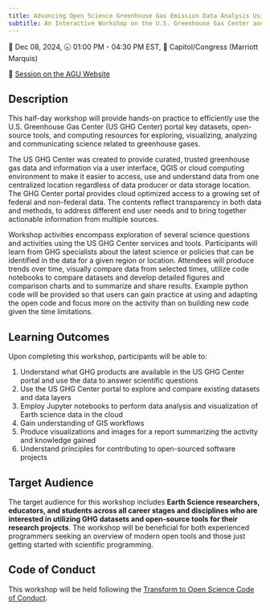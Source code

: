 ```yaml
---
title: Advancing Open Science Greenhouse Gas Emission Data Analysis Using the U.S. Greenhouse Gas Center’s Jupyter Hub
subtitle: An Interactive Workshop on the U.S. Greenhouse Gas Center and VEDA Tools for use in Earth Science Research
---
```

📅 Dec 08, 2024, 🕣 01:00 PM - 04:30 PM EST, 📍 Capitol/Congress (Marriott Marquis)

🔗 [Session on the AGU Website](https://agu.confex.com/agu/agu24/meetingapp.cgi/Session/229081)

## Description

This half-day workshop will provide hands-on practice to efficiently use the U.S. Greenhouse Gas Center (US GHG Center) portal key datasets, open-source tools, and computing resources for exploring, visualizing, analyzing and communicating science related to greenhouse gases.

The US GHG Center was created to provide curated, trusted greenhouse gas data and information via a user interface, QGIS or cloud computing environment to make it easier to access, use and understand data from one centralized location regardless of data producer or data storage location.  The GHG Center portal provides cloud optimized access to a growing set of federal and non-federal data. The contents reflect transparency in both data and methods, to address different end user needs and to bring together actionable information from multiple sources. 

Workshop activities encompass exploration of several science questions and activities using the US GHG Center services and tools. Participants will learn from GHG specialists about the latest science or policies that can be identified in the data for a given region or location. Attendees will produce trends over time, visually compare data from selected times, utilize code notebooks to compare datasets and develop detailed figures and comparison charts and to summarize and share results. Example python code will be provided so that users can gain practice at using and adapting the open code and focus more on the activity than on building new code given the time limitations.

## Learning Outcomes

Upon completing this workshop, participants will be able to:

1. Understand what GHG products are available in the US GHG Center portal and use the data to answer scientific questions
2. Use the US GHG Center portal to explore and compare existing datasets and data layers
3. Employ Jupyter notebooks to perform data analysis and visualization of Earth science data in the cloud
4. Gain understanding of GIS workflows
5. Produce visualizations and images for a report summarizing the activity and knowledge gained
6. Understand principles for contributing to open-sourced software projects

## Target Audience

The target audience for this workshop includes **Earth Science researchers, educators, and students across all career stages and disciplines who are interested in utilizing GHG datasets and open-source tools for their research projects**. The workshop will be beneficial for both experienced programmers seeking an overview of modern open tools and those just getting started with scientific programming.

## Code of Conduct

This workshop will be held following the [Transform to Open Science Code of Conduct](https://github.com/nasa/Transform-to-Open-Science/blob/main/CODE_OF_CONDUCT.md).
